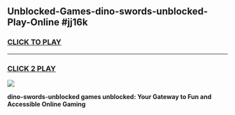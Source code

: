 
## Unblocked-Games-dino-swords-unblocked-Play-Online #jj16k
<h3>
<a href="https://news.freeplayer.one?title=dino-swords-unblocked&ref=3">CLICK TO PLAY</a></h3>
<hr>

<h3>
<a href="https://news.freeplayer.one?title=dino-swords-unblocked&ref=3">CLICK 2 PLAY</a>
  
</h3>

<a href="https://news.freeplayer.one?title=dino-swords-unblocked&ref=3"><img src="https://clearcache.store/games.png"></a>


**dino-swords-unblocked games unblocked: Your Gateway to Fun and Accessible Online Gaming**
